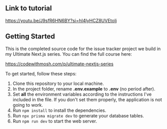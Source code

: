 ## Link to tutorial

https://youtu.be/J9sfR6HN6BY?si=hI4lyHCZ8UVEtoIj

## Getting Started

This is the completed source code for the issue tracker project we build in my Ultimate Next.js series. You can find the full course here:

https://codewithmosh.com/p/ultimate-nextjs-series

To get started, follow these steps:

1. Clone this repository to your local machine. 
2. In the project folder, rename **.env.example** to **.env** (no period after). 
3. Set **all** the environment variables according to the instructions I've included in the file. If you don't set them properly, the application is not going to work.
4. Run `npm install` to install the dependencies.
5. Run `npx prisma migrate dev` to generate your database tables.
6. Run `npm run dev` to start the web server. 


